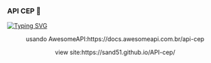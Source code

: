 ### API CEP 📍
[![Typing SVG](https://readme-typing-svg.herokuapp.com?font=Fira+Code&duration=5250&pause=1000&color=5D30102&size=40%&center=true&vCenter=true&width=1000&lines=API+CEP)](https://git.io/typing-svg)

<div align="center"> 
<p>usando AwesomeAPI:https://docs.awesomeapi.com.br/api-cep</p>
<p>view site:https://sand51.github.io/API-cep/</p>
</div>

